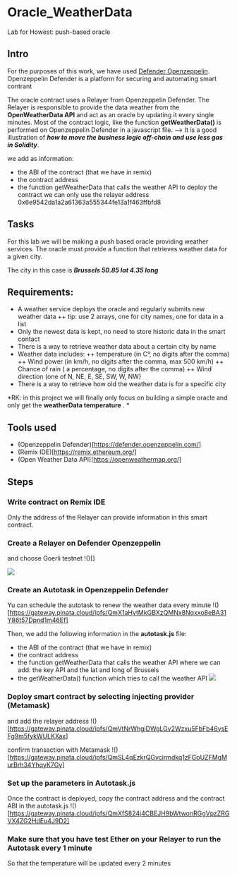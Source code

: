 # Oracle_WeatherData
Lab for Howest: push-based oracle

## Intro

For the purposes of this work, we have used [Defender Openzeppelin](https://defender.openzeppelin.com/). 
Openzeppelin Defender is a platform for securing and automating smart contrant

The oracle contract uses a Relayer from Openzeppelin Defender.
The Relayer is responsible to provide the data weather from the **OpenWeatherData API** and act as an oracle by updating it every single minutes.
Most of the contract logic, like the function **getWeatherData()** is performed on Openzeppelin Defender in a javascript file.
--> It is a good illustration of ***how to move the business logic off-chain and use less gas in Solidity***.


we add as information:
- the ABI of the contract (that we have in remix)
- the contract address
- the function getWeatherData that calls the weather API
to deploy the contract we can only use the relayer address 0x6e9542da1a2a61363a555344fe13a1f463ffbfd8


## Tasks
For this lab we will be making a push based oracle providing weather services.
The oracle must provide a function that retrieves weather data for a given city.

The city in this case is ***Brussels 50.85 lat 4.35 long***

##  Requirements:

+ A weather service deploys the oracle and regularly submits new weather data
++ tip: use 2 arrays, one for city names, one for data in a list
+ Only the newest data is kept, no need  to store  historic data in the smart contact
+ There is a way to retrieve weather data about a certain city by name
+ Weather data includes:
++ temperature (in C°, no digits after the comma)
++ Wind power (in km/h, no digits after the comma, max 500 km/h)
++ Chance of rain ( a percentage, no digits after the comma)
++ Wind direction (one of N, NE, E, SE, SW, W, NW)
+ There is a way to retrieve how old the weather data is for a specific city

*RK: in this project we will finally only focus on building a simple oracle and only get the **weatherData temperature** . *

## Tools used

+ (Openzeppelin Defender)[https://defender.openzeppelin.com/]
+ (Remix IDE)[https://remix.ethereum.org/]
+ (Open Weather Data API)[https://openweathermap.org/]

## Steps

### Write contract on Remix IDE 
Only the address of the Relayer can provide information in this smart contract.

### Create a Relayer on Defender Openzeppelin 
and choose Goerli testnet
!()[]

<img src="./oracle_relayer_address.PNG">

### Create an Autotask in Openzeppelin Defender
Yu can schedule the autotask to renew the weather data every minute
!()[https://gateway.pinata.cloud/ipfs/QmX1aHytMkGBXzQMNx8Nqxxo8eBA31Y86t57Dpnd1m46Ef]

Then, we add the following information in the **autotask.js** file:
- the ABI of the contract (that we have in remix)
- the contract address
- the function getWeatherData that calls the weather API where we can add:
   the key API and the lat and long of Brussels
- the getWeatherData() function which tries to call the weather API
![](https://gateway.pinata.cloud/ipfs/QmSqX6v9utdAghybK9aD9ptBuwvqtLXPz8tYjHgsy6D8Jn)

### Deploy smart contract by selecting injecting provider (Metamask)
and add the relayer address
!()[https://gateway.pinata.cloud/ipfs/QmVtNrWhgjDWgLGv2Wzxu5FbFb46ysEFg9m5fykWULKXax]

confirm transaction with Metamask
!()[https://gateway.pinata.cloud/ipfs/QmSL4qEzkrQGvcirmdkq1zFGoUZFMgMurBrh34YhqyK7Gy]


### Set up the parameters in Autotask.js
Once the contract is deployed, copy the contract address and the contract ABI in the autotask.js 
!()[https://gateway.pinata.cloud/ipfs/QmXfS824j4CBEJH9bWtwonRGgVpzZRGVX4ZG2HdEu4J9D2]



### Make sure that you have test Ether on your Relayer to run the Autotask every 1 minute
So that the temperature will be updated every 2 minutes



